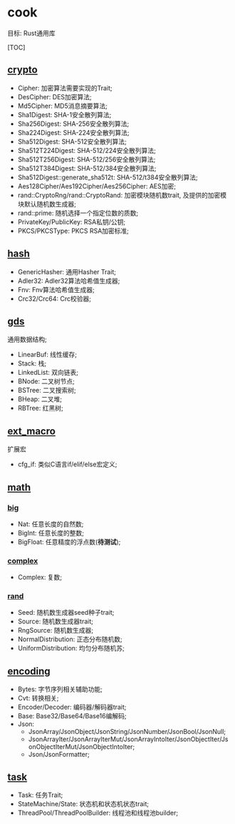 # cook

目标: Rust通用库

<span id='toc'></span>
[TOC]

## [crypto](#toc)

- Cipher: 加密算法需要实现的Trait;
- DesCipher: DES加密算法;
- Md5Cipher: MD5消息摘要算法;
- Sha1Digest: SHA-1安全散列算法;
- Sha256Digest: SHA-256安全散列算法;
- Sha224Digest: SHA-224安全散列算法;
- Sha512Digest: SHA-512安全散列算法;
- Sha512T224Digest: SHA-512/224安全散列算法;
- Sha512T256Digest: SHA-512/256安全散列算法;
- Sha512T384Digest: SHA-512/384安全散列算法;
- Sha512Digest::generate_sha512t: SHA-512/t384安全散列算法;
- Aes128Cipher/Aes192Cipher/Aes256Cipher: AES加密;  
- rand::CryptoRng/rand::CryptoRand: 加密模块随机数trait, 及提供的加密模块默认随机数生成器;
- rand::prime: 随机选择一个指定位数的质数;
- PrivateKey/PublicKey: RSA私钥/公钥;
- PKCS/PKCSType: PKCS RSA加密标准;

## [hash](#toc)

- GenericHasher: 通用Hasher Trait;
- Adler32: Adler32算法哈希值生成器;
- Fnv: Fnv算法哈希值生成器;
- Crc32/Crc64: Crc校验器;

## [gds](#toc)

通用数据结构;

- LinearBuf: 线性缓存;  
- Stack: 栈;  
- LinkedList: 双向链表;  
- BNode: 二叉树节点;  
- BSTree: 二叉搜索树;  
- BHeap: 二叉堆;  
- RBTree: 红黑树;  

## [ext_macro](#toc)

扩展宏

- cfg_if: 类似C语言if/elif/else宏定义;

## [math](#toc)

### [big](#toc)

- Nat: 任意长度的自然数;  
- BigInt: 任意长度的整数;  
- BigFloat: 任意精度的浮点数(**待测试**);  

### [complex](#toc)

- Complex: 复数;

### [rand](#toc)

- Seed: 随机数生成器seed种子trait;
- Source: 随机数生成器trait;
- RngSource: 随机数生成器;
- NormalDistribution: 正态分布随机数;
- UniformDistribution: 均匀分布随机苏;

## [encoding](#toc)

- Bytes: 字节序列相关辅助功能;
- Cvt: 转换相关;
- Encoder/Decoder: 编码器/解码器trait;
- Base: Base32/Base64/Base16编解码;
- Json:
  - JsonArray/JsonObject/JsonString/JsonNumber/JsonBool/JsonNull;
  - JsonArrayIter/JsonArrayIterMut/JsonArrayIntoIter/JsonObjectIter/JsonObjectIterMut/JsonObjectIntoIter;
  - Json/JsonFormatter;
  
## [task](#toc)

- Task: 任务Trait;
- StateMachine/State: 状态机和状态机状态trait;
- ThreadPool/ThreadPoolBuilder: 线程池和线程池builder;